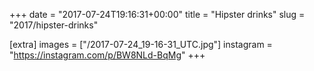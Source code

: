 +++
date = "2017-07-24T19:16:31+00:00"
title = "Hipster drinks"
slug = "2017/hipster-drinks"

[extra]
images = ["/2017-07-24_19-16-31_UTC.jpg"]
instagram = "https://instagram.com/p/BW8NLd-BqMg"
+++
